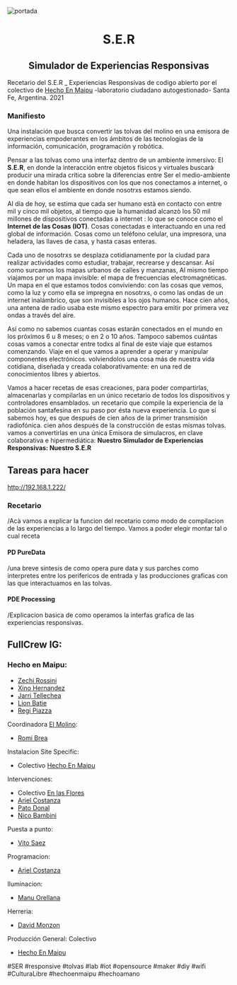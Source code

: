 <p align="center">

  ![portada](https://user-images.githubusercontent.com/33662786/146429752-e40df9bc-afb7-4c98-9c15-a117d4b91f03.png)

<h1 align="center"> S.E.R </h1>
<h2 align="center"> Simulador de Experiencias Responsivas</h2>
  
Recetario del S.E.R _ Experiencias Responsivas de codigo abierto
  por el colectivo de [Hecho En Maipu](https://www.instagram.com/hechoenmaipu/)
  -laboratorio ciudadano autogestionado-
  Santa Fe, Argentina. 2021

### Manifiesto
  Una instalación que busca convertir las tolvas del molino en una emisora de experiencias empoderantes en los ámbitos de las tecnologías de la información, comunicación, programación y robótica.
  
  Pensar a las tolvas como una interfaz dentro de un ambiente inmersivo: El **S.E.R**, en donde la interacción entre objetos físicos y virtuales buscarà producir una mirada crítica sobre la diferencias entre Ser el medio-ambiente en donde habitan los dispositivos con los que nos conectamos a internet, o que sean ellos el ambiente en donde nosotrxs estamos siendo.
  
  Al día de hoy, se estima que cada ser humano està en contacto con entre mil y cinco mil objetos, al tiempo que la humanidad alcanzò los 50 mil millones de dispositivos conectadas a internet : lo que se conoce como el **Internet de las Cosas (IOT)**.
  Cosas conectadas e interactuando en una red global de información. Cosas como un teléfono celular, una impresora, una heladera, las llaves de casa, y hasta casas enteras. 
  
  Cada uno de nosotrxs se desplaza cotidianamente por la ciudad para realizar actividades como estudiar, trabajar, recrearse y descansar. Así como surcamos los mapas urbanos de calles y manzanas, Al mismo tiempo viajamos por un mapa invisible: el mapa de frecuencias electromagnéticas.
  Un mapa en el que estamos todos conviviendo: con las cosas que vemos, como la luz y como ella se impregna en nosotrxs, o como las ondas de un internet inalámbrico, que son invisibles a los ojos humanos. Hace cien años, una antena de radio usaba este mismo espectro para emitir por primera vez ondas a través del aire. 
  
  Así como no sabemos cuantas cosas estarán conectados en el mundo en los próximos 6 u 8 meses; o en 2 o 10 años. Tampoco sabemos cuántas cosas vamos a conectar entre todxs al final de este viaje que estamos comenzando. Viaje en el que vamos a aprender a operar y manipular componentes electrónicos. volviendolos una cosa más de nuestra vida cotidiana, diseñada y creada colaborativamente: en una red de conocimientos libres y abiertos.
  
  Vamos a hacer recetas de esas creaciones, para poder compartirlas, almacenarlas y compilarlas en un único recetario de todos los dispositivos y controladores ensamblados. un recetario que compile la experiencia de la población santafesina en su paso por ésta nueva experiencia.
  Lo que sí sabemos hoy, es que después de cien años de la primer transmisión radiofónica. cien años después de la construcción de estas mismas tolvas. vamos a convertirlas en una única Emisora de simulacros, en clave colaborativa e hipermediática: **Nuestro Simulador de Experiencias Responsivas: Nuestro S.E.R**

## Tareas para hacer
http://192.168.1.222/
### Recetario
/Acà vamos a explicar la funcion del recetario como modo de compilacion de las experiencias a lo largo del tiempo. Vamos a poder elegir montar tal o cual receta

#### PD PureData
/una breve sintesis de como opera pure data y sus parches como interpretes entre los perifericos de entrada y las producciones graficas con las que interactuamos en las tolvas.

#### PDE Processing
/Explicacion basica de como operamos la interfas grafica de las experiencias responsivas. 

## FullCrew IG:
### Hecho en Maipu:
  - [Zechi Rossini](https://www.instagram.com/enaa_neee/)
  - [Xino Hernandez](https://www.instagram.com/xinoo_o/)
  - [Jarri Tellechea](https://www.instagram.com/fabricante_de_poliedros/)
  - [Lion Batie](https://www.instagram.com/lionbatie/)
  - [Regi Piazza](https://www.instagram.com/_palabrasprofanas/)

Coordinadora [El Molino](https://www.instagram.com/elmolino.sf/): 
  - [Romi Brea](https://www.instagram.com/romi_brea)

Instalacion Site Specific:
  - Colectivo [Hecho En Maipu](https://www.instagram.com/hechoenmaipu/)
  
Intervenciones:
- Colectivo [En las Flores](https://www.instagram.com/enlas.flores) 
- [Ariel Costanza](https://www.instagram.com/ariel.cost)
- [Pato Donal](https://www.instagram.com/italo.uriel)
- [Nico Bambini](https://www.instagram.com/nicolino.bambini)
  
Puesta a punto: 
- [Vito Saez](https://www.instagram.com/vito.saez)

Programacion: 
- [Ariel Costanza](https://www.instagram.com/ariel.cost)

Iluminacion: 
- [Manu Orellana](https://www.instagram.com/manu.orellana_)

Herreria: 
- [David Monzon](https://www.instagram.com/davidmonzon2525)

Producción General: Colectivo 
- [Hecho En Maipu](https://www.instagram.com/hechoenmaipu/)

#SER #responsive #tolvas #lab 
#iot #opensource #maker #diy #wifi
#CulturaLibre #hechoenmaipu #hechoamano


